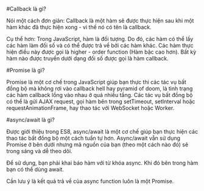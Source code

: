 #Callback là gì?

Nói một cách đơn giản: Callback là một hàm sẽ được thực hiện sau khi một hàm khác đã thực hiện xong - vì thế nó có tên là callback.

Cụ thể hơn: Trong JavaScript, hàm là đối tượng. Do đó, các hàm có thể lấy các hàm làm đối số và có thể được trả về bởi các hàm khác. Các hàm thực hiện điều này được gọi là higher - order function (Hàm bậc cao hơn). Bất kỳ hàm nào được truyền dưới dạng đối số được gọi là hàm callback.

#Promise là gì?

Promise là một cơ chế trong JavaScript giúp bạn thực thi các tác vụ bất đồng bộ mà không rơi vào callback hell hay pyramid of doom, là tình trạng các hàm callback lồng vào nhau ở quá nhiều tầng. Các tác vụ bất đồng bộ có thể là gửi AJAX request, gọi hàm bên trong setTimeout, setInterval hoặc requestAnimationFrame, hay thao tác với WebSocket hoặc Worker.

#async/await là gì?

Được giới thiệu trong ES8, async/await là một cơ chế giúp bạn thực hiện các thao tác bất đồng bộ một cách tuần tự hơn. Async/await vẫn sử dụng Promise ở bên dưới nhưng mã nguồn của bạn (theo một cách nào đó) sẽ trong sáng và dễ theo dõi.

Để sử dụng, bạn phải khai báo hàm với từ khóa async. Khi đó bên trong hàm bạn có thể dùng await.

Cần lưu ý là kết quả trả về của async function luôn là một Promise.